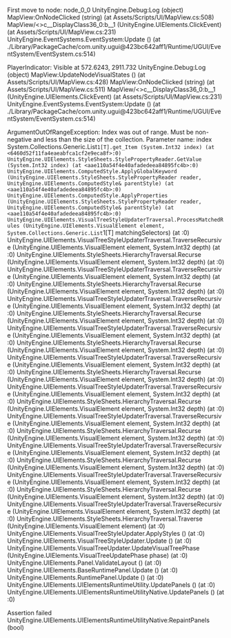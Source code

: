 First move to node: node_0_0
UnityEngine.Debug:Log (object)
MapView:OnNodeClicked (string) (at Assets/Scripts/UI/MapView.cs:508)
MapView/<>c__DisplayClass36_0:<RenderNodesAndEdges>b__1 (UnityEngine.UIElements.ClickEvent) (at Assets/Scripts/UI/MapView.cs:231)
UnityEngine.EventSystems.EventSystem:Update () (at ./Library/PackageCache/com.unity.ugui@423bc642aff1/Runtime/UGUI/EventSystem/EventSystem.cs:514)

PlayerIndicator: Visible at 572.6243, 2911.732
UnityEngine.Debug:Log (object)
MapView:UpdateNodeVisualStates () (at Assets/Scripts/UI/MapView.cs:428)
MapView:OnNodeClicked (string) (at Assets/Scripts/UI/MapView.cs:511)
MapView/<>c__DisplayClass36_0:<RenderNodesAndEdges>b__1 (UnityEngine.UIElements.ClickEvent) (at Assets/Scripts/UI/MapView.cs:231)
UnityEngine.EventSystems.EventSystem:Update () (at ./Library/PackageCache/com.unity.ugui@423bc642aff1/Runtime/UGUI/EventSystem/EventSystem.cs:514)

ArgumentOutOfRangeException: Index was out of range. Must be non-negative and less than the size of the collection.
Parameter name: index
System.Collections.Generic.List`1[T].get_Item (System.Int32 index) (at <6460d52f11fa4eaeabfca1cf2e9eca8f>:0)
UnityEngine.UIElements.StyleSheets.StylePropertyReader.GetValue (System.Int32 index) (at <aae110a54f4e40afadedeea84895fc4b>:0)
UnityEngine.UIElements.ComputedStyle.ApplyGlobalKeyword (UnityEngine.UIElements.StyleSheets.StylePropertyReader reader, UnityEngine.UIElements.ComputedStyle& parentStyle) (at <aae110a54f4e40afadedeea84895fc4b>:0)
UnityEngine.UIElements.ComputedStyle.ApplyProperties (UnityEngine.UIElements.StyleSheets.StylePropertyReader reader, UnityEngine.UIElements.ComputedStyle& parentStyle) (at <aae110a54f4e40afadedeea84895fc4b>:0)
UnityEngine.UIElements.VisualTreeStyleUpdaterTraversal.ProcessMatchedRules (UnityEngine.UIElements.VisualElement element, System.Collections.Generic.List`1[T] matchingSelectors) (at <aae110a54f4e40afadedeea84895fc4b>:0)
UnityEngine.UIElements.VisualTreeStyleUpdaterTraversal.TraverseRecursive (UnityEngine.UIElements.VisualElement element, System.Int32 depth) (at <aae110a54f4e40afadedeea84895fc4b>:0)
UnityEngine.UIElements.StyleSheets.HierarchyTraversal.Recurse (UnityEngine.UIElements.VisualElement element, System.Int32 depth) (at <aae110a54f4e40afadedeea84895fc4b>:0)
UnityEngine.UIElements.VisualTreeStyleUpdaterTraversal.TraverseRecursive (UnityEngine.UIElements.VisualElement element, System.Int32 depth) (at <aae110a54f4e40afadedeea84895fc4b>:0)
UnityEngine.UIElements.StyleSheets.HierarchyTraversal.Recurse (UnityEngine.UIElements.VisualElement element, System.Int32 depth) (at <aae110a54f4e40afadedeea84895fc4b>:0)
UnityEngine.UIElements.VisualTreeStyleUpdaterTraversal.TraverseRecursive (UnityEngine.UIElements.VisualElement element, System.Int32 depth) (at <aae110a54f4e40afadedeea84895fc4b>:0)
UnityEngine.UIElements.StyleSheets.HierarchyTraversal.Recurse (UnityEngine.UIElements.VisualElement element, System.Int32 depth) (at <aae110a54f4e40afadedeea84895fc4b>:0)
UnityEngine.UIElements.VisualTreeStyleUpdaterTraversal.TraverseRecursive (UnityEngine.UIElements.VisualElement element, System.Int32 depth) (at <aae110a54f4e40afadedeea84895fc4b>:0)
UnityEngine.UIElements.StyleSheets.HierarchyTraversal.Recurse (UnityEngine.UIElements.VisualElement element, System.Int32 depth) (at <aae110a54f4e40afadedeea84895fc4b>:0)
UnityEngine.UIElements.VisualTreeStyleUpdaterTraversal.TraverseRecursive (UnityEngine.UIElements.VisualElement element, System.Int32 depth) (at <aae110a54f4e40afadedeea84895fc4b>:0)
UnityEngine.UIElements.StyleSheets.HierarchyTraversal.Recurse (UnityEngine.UIElements.VisualElement element, System.Int32 depth) (at <aae110a54f4e40afadedeea84895fc4b>:0)
UnityEngine.UIElements.VisualTreeStyleUpdaterTraversal.TraverseRecursive (UnityEngine.UIElements.VisualElement element, System.Int32 depth) (at <aae110a54f4e40afadedeea84895fc4b>:0)
UnityEngine.UIElements.StyleSheets.HierarchyTraversal.Recurse (UnityEngine.UIElements.VisualElement element, System.Int32 depth) (at <aae110a54f4e40afadedeea84895fc4b>:0)
UnityEngine.UIElements.VisualTreeStyleUpdaterTraversal.TraverseRecursive (UnityEngine.UIElements.VisualElement element, System.Int32 depth) (at <aae110a54f4e40afadedeea84895fc4b>:0)
UnityEngine.UIElements.StyleSheets.HierarchyTraversal.Recurse (UnityEngine.UIElements.VisualElement element, System.Int32 depth) (at <aae110a54f4e40afadedeea84895fc4b>:0)
UnityEngine.UIElements.VisualTreeStyleUpdaterTraversal.TraverseRecursive (UnityEngine.UIElements.VisualElement element, System.Int32 depth) (at <aae110a54f4e40afadedeea84895fc4b>:0)
UnityEngine.UIElements.StyleSheets.HierarchyTraversal.Recurse (UnityEngine.UIElements.VisualElement element, System.Int32 depth) (at <aae110a54f4e40afadedeea84895fc4b>:0)
UnityEngine.UIElements.VisualTreeStyleUpdaterTraversal.TraverseRecursive (UnityEngine.UIElements.VisualElement element, System.Int32 depth) (at <aae110a54f4e40afadedeea84895fc4b>:0)
UnityEngine.UIElements.StyleSheets.HierarchyTraversal.Recurse (UnityEngine.UIElements.VisualElement element, System.Int32 depth) (at <aae110a54f4e40afadedeea84895fc4b>:0)
UnityEngine.UIElements.VisualTreeStyleUpdaterTraversal.TraverseRecursive (UnityEngine.UIElements.VisualElement element, System.Int32 depth) (at <aae110a54f4e40afadedeea84895fc4b>:0)
UnityEngine.UIElements.StyleSheets.HierarchyTraversal.Traverse (UnityEngine.UIElements.VisualElement element) (at <aae110a54f4e40afadedeea84895fc4b>:0)
UnityEngine.UIElements.VisualTreeStyleUpdater.ApplyStyles () (at <aae110a54f4e40afadedeea84895fc4b>:0)
UnityEngine.UIElements.VisualTreeStyleUpdater.Update () (at <aae110a54f4e40afadedeea84895fc4b>:0)
UnityEngine.UIElements.VisualTreeUpdater.UpdateVisualTreePhase (UnityEngine.UIElements.VisualTreeUpdatePhase phase) (at <aae110a54f4e40afadedeea84895fc4b>:0)
UnityEngine.UIElements.Panel.ValidateLayout () (at <aae110a54f4e40afadedeea84895fc4b>:0)
UnityEngine.UIElements.BaseRuntimePanel.Update () (at <aae110a54f4e40afadedeea84895fc4b>:0)
UnityEngine.UIElements.RuntimePanel.Update () (at <aae110a54f4e40afadedeea84895fc4b>:0)
UnityEngine.UIElements.UIElementsRuntimeUtility.UpdatePanels () (at <aae110a54f4e40afadedeea84895fc4b>:0)
UnityEngine.UIElements.UIElementsRuntimeUtilityNative.UpdatePanels () (at <aae110a54f4e40afadedeea84895fc4b>:0)

Assertion failed
UnityEngine.UIElements.UIElementsRuntimeUtilityNative:RepaintPanels (bool)

